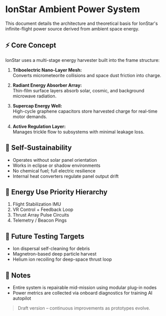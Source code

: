 # IonStar Ambient Power System

This document details the architecture and theoretical basis for IonStar's infinite-flight power source derived from ambient space energy.

## ⚡ Core Concept

IonStar uses a multi-stage energy harvester built into the frame structure:

1. **Triboelectric Nano-Layer Mesh:**  
   Converts micrometeorite collisions and space dust friction into charge.

2. **Radiant Energy Absorber Array:**  
   Thin-film surface layers absorb solar, cosmic, and background microwave radiation.

3. **Supercap Energy Well:**  
   High-cycle graphene capacitors store harvested charge for real-time motor demands.

4. **Active Regulation Layer:**  
   Manages trickle flow to subsystems with minimal leakage loss.

## 🔁 Self-Sustainability

- Operates without solar panel orientation
- Works in eclipse or shadow environments
- No chemical fuel; full electric resilience
- Internal heat converters regulate panel output drift

## 🔋 Energy Use Priority Hierarchy

1. Flight Stabilization IMU
2. VR Control + Feedback Loop
3. Thrust Array Pulse Circuits
4. Telemetry / Beacon Pings

## 🧪 Future Testing Targets

- Ion dispersal self-cleaning for debris
- Magnetron-based deep particle harvest
- Helium ion recoiling for deep-space thrust loop

## 📎 Notes

- Entire system is repairable mid-mission using modular plug-in nodes
- Power metrics are collected via onboard diagnostics for training AI autopilot

> Draft version – continuous improvements as prototypes evolve.
